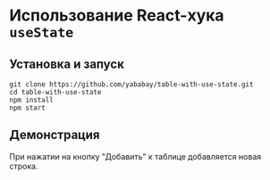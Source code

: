 # Использование React-хука `useState`

## Установка и запуск
```
git clone https://github.com/yababay/table-with-use-state.git
cd table-with-use-state
npm install
npm start
```

## Демонстрация

При нажатии на кнопку "Добавить" к таблице добавляется новая строка.
